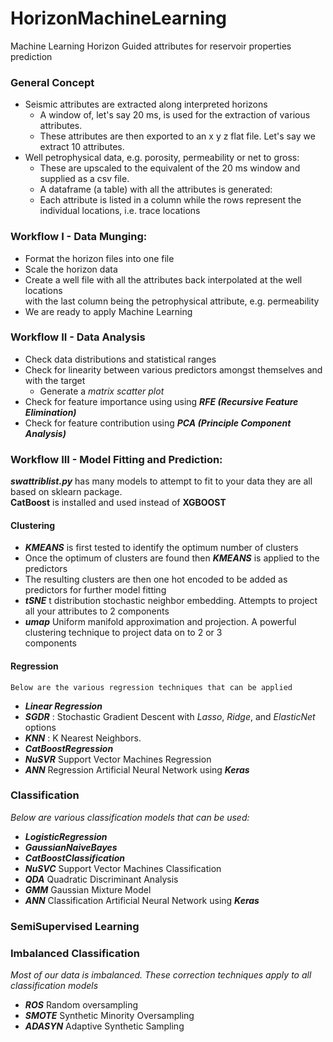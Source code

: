 # HorizonMachineLearning
Machine Learning Horizon Guided attributes for reservoir properties prediction

### General Concept
*  Seismic attributes are extracted along interpreted horizons
    * A window of, let's say 20 ms, is used for the extraction of various attributes. 
    * These attributes are then exported to an x y z flat file. Let's say we extract 10 attributes.
*  Well petrophysical data, e.g. porosity, permeability or net to gross:
    *  These are upscaled to the equivalent of the 20 ms window and supplied as a csv file.
    *  A dataframe (a table) with all the attributes is generated:
    *  Each attribute is listed in a column while the rows represent the individual locations, 
    i.e. trace locations
    
### Workflow I - Data Munging:
*  Format the horizon files into one file
*  Scale the horizon data
*  Create a well file with all the attributes back interpolated at the well locations   
with the last column being the petrophysical attribute, e.g. permeability
*  We are ready to apply Machine Learning

### Workflow II - Data Analysis
*  Check data distributions and statistical ranges
*  Check for linearity between various predictors amongst themselves and with the target
    *  Generate a *matrix scatter plot*
*  Check for feature importance using using *__RFE (Recursive Feature Elimination)__*
*  Check for feature contribution using *__PCA (Principle Component Analysis)__*

### Workflow III - Model Fitting and Prediction:
*__swattriblist.py__* has many models to attempt to fit to your data they are all based on sklearn package.  
**CatBoost** is installed and used instead of **XGBOOST**

####  Clustering  
*  *__KMEANS__* is first tested to identify the optimum number of clusters  
*  Once the optimum of clusters are found then *__KMEANS__* is applied to the predictors
*  The resulting clusters are then one hot encoded to be added as predictors for further model fitting  
*  *__tSNE__* t distribution stochastic neighbor embedding. Attempts to project all your attributes to  2 components
*  *__umap__* Uniform manifold approximation and projection. A powerful clustering technique to project data on to 2 or 3   
components 
    
####  Regression
    Below are the various regression techniques that can be applied  
*  *__Linear Regression__*
*  *__SGDR__* : Stochastic Gradient Descent with *Lasso*, *Ridge*, and *ElasticNet* options
*  *__KNN__* : K Nearest Neighbors.   
*  *__CatBoostRegression__*      
*  *__NuSVR__*  Support Vector Machines Regression
*  *__ANN__*  Regression Artificial Neural Network using *__Keras__*

###  Classification
   _Below are various classification models that can be used:_
*  *__LogisticRegression__*
*  *__GaussianNaiveBayes__*
*  *__CatBoostClassification__*
*  *__NuSVC__*  Support Vector Machines Classification  
*  *__QDA__*   Quadratic Discriminant Analysis
*  *__GMM__*   Gaussian Mixture Model
*  *__ANN__*  Classification Artificial Neural Network using *__Keras__*

###  SemiSupervised Learning  

###  Imbalanced Classification  
_Most of our data is imbalanced. These correction techniques apply to all classification models_
*  *__ROS__*     Random oversampling
*  *__SMOTE__*   Synthetic Minority Oversampling
*  *__ADASYN__*  Adaptive Synthetic Sampling



